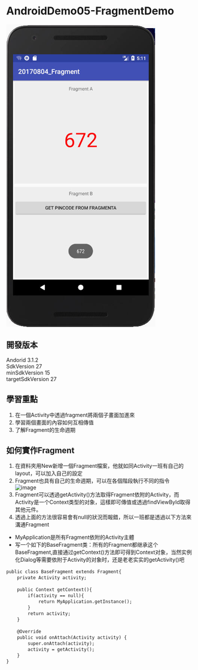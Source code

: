 # AndroidDemo05-FragmentDemo

![image](https://github.com/Jimison-TW/AndroidDemo05-FragmentDemo/blob/master/Snap18.jpg?raw=true)

## 開發版本
Andorid 3.1.2 </br>
SdkVersion 27 </br>
minSdkVersion 15 </br>
targetSdkVersion 27 </br>

## 學習重點
1. 在一個Activity中透過fragment將兩個子畫面加進來
2. 學習兩個畫面的內容如何互相傳值
3. 了解Fragment的生命週期

## 如何實作Fragment
1. 在資料夾用New新增一個Fragment檔案，他就如同Activity一班有自己的layout，可以加入自己的設定
2. Fragment也具有自己的生命週期，可以在各個階段執行不同的指令</br>
![image](https://developer.android.com/images/fragment_lifecycle.png?hl=zh-tw)
3. Fragment可以透過getActivity()方法取得Fragment依附的Activity，而Activity是一个Context类型的对象，這樣即可傳值或透過findViewById取得其他元件。
4. 透過上面的方法很容易會有null的狀況而報錯，所以一班都是透過以下方法來溝通Fragment
* MyApplication是所有Fragment依附的Activity主體
* 写一个如下的BaseFragment类：所有的Fragment都继承这个BaseFragment,直接通过getContext()方法即可得到Context对象，当然实例化Dialog等需要依附于Activity的对象时，还是老老实实的getActivity()吧
```java=
public class BaseFragment extends Fragment{
    private Activity activity;

    public Context getContext(){
        if(activity == null){
            return MyApplication.getInstance();
        }
        return activity;
    }

    @Override
    public void onAttach(Activity activity) {
        super.onAttach(activity);
        activity = getActivity();
    }
}
```
